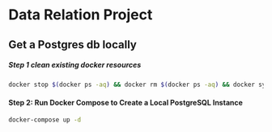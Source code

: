 # Data Relation Project

## Get a Postgres db locally

##### Step 1 clean existing docker resources
```bash 
docker stop $(docker ps -aq) && docker rm $(docker ps -aq) && docker system prune -a --volumes -f
```
#### Step 2: Run Docker Compose to Create a Local PostgreSQL Instance
```bash
docker-compose up -d
```